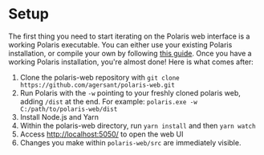 # Setup

The first thing you need to start iterating on the Polaris web interface is a working Polaris executable. You can either use your existing Polaris installation, or compile your own by following [this guide](https://github.com/agersant/polaris/blob/master/CONTRIBUTING.md). Once you have a working Polaris installation, you're almost done! Here is what comes after:

1. Clone the polaris-web repository with `git clone https://github.com/agersant/polaris-web.git`
2. Run Polaris with the `-w` pointing to your freshly cloned polaris web, adding `/dist` at the end. For example: `polaris.exe -w C:/path/to/polaris-web/dist`
3. Install Node.js and Yarn
4. Within the polaris-web directory, run `yarn install` and then `yarn watch`
5. Access [http://localhost:5050/](http://localhost:5050/) to open the web UI
6. Changes you make within `polaris-web/src` are immediately visible.
